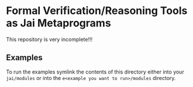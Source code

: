 # Formal Verification/Reasoning Tools as Jai Metaprograms
This repository is very incomplete!!!

## Examples
To run the examples symlink the contents of this directory either into your ``jai/modules`` or
into the ``e<example you want to run>/modules`` directory.
